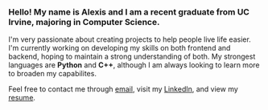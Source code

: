 ### Hello! My name is Alexis and I am a recent graduate from UC Irvine, majoring in Computer Science.

I'm very passionate about creating projects to help people live life easier. I'm currently working on developing my skills on both frontend and backend, hoping to maintain a strong understanding of both. My strongest languages are **Python** and **C++**, although I am always looking to learn more to broaden my capabilites.

Feel free to contact me through [email](ahchau8@gmail.com), visit my [LinkedIn](https://www.linkedin.com/in/alexis-chau-b4630b207/), and view my [resume](https://drive.google.com/file/d/1ea7BXCVwC9Wwr12vFSyE_KWZ8KcGWcWV/view?usp=sharing).
